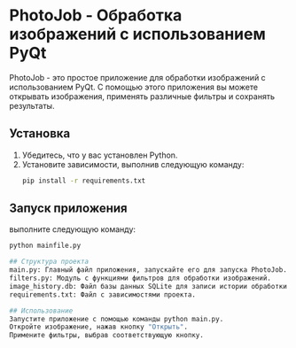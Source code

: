 # PhotoJob - Обработка изображений с использованием PyQt

PhotoJob - это простое приложение для обработки изображений с использованием PyQt. С помощью этого приложения вы можете открывать изображения, применять различные фильтры и сохранять результаты.

## Установка

1. Убедитесь, что у вас установлен Python.
2. Установите зависимости, выполнив следующую команду:
   ```bash
   pip install -r requirements.txt

## Запуск приложения
выполните следующую команду:
   ```bash
   python mainfile.py

## Структура проекта
main.py: Главный файл приложения, запускайте его для запуска PhotoJob.
filters.py: Модуль с функциями фильтров для обработки изображений.
image_history.db: Файл базы данных SQLite для записи истории обработки изображений.
requirements.txt: Файл с зависимостями проекта.

## Использование
Запустите приложение с помощью команды python main.py.
Откройте изображение, нажав кнопку "Открыть".
Примените фильтры, выбрав соответствующую кнопку.
